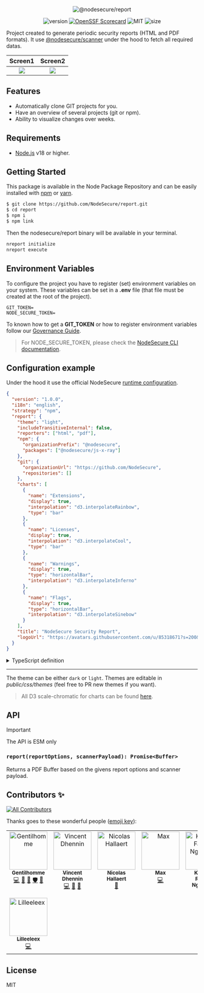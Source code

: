 <p align="center">
  <img src="https://user-images.githubusercontent.com/4438263/226182740-5da22495-8a32-4d5e-b5b3-95cafcd13d38.jpg" alt="@nodesecure/report">
</p>

<div align="center">

![version](https://img.shields.io/badge/dynamic/json.svg?style=for-the-badge&url=https://raw.githubusercontent.com/NodeSecure/report/master/package.json&query=$.version&label=Version)
[![OpenSSF
Scorecard](https://api.securityscorecards.dev/projects/github.com/NodeSecure/report/badge?style=for-the-badge)](https://api.securityscorecards.dev/projects/github.com/NodeSecure/report)
![MIT](https://img.shields.io/github/license/NodeSecure/report.svg?style=for-the-badge)
![size](https://img.shields.io/github/languages/code-size/NodeSecure/report?style=for-the-badge)

</div>

Project created to generate periodic security reports (HTML and PDF formats). It use [@nodesecure/scanner](https://github.com/NodeSecure/scanner) under the hood to fetch all required datas.

|               Screen1                |               Screen2                |
| :----------------------------------: | :----------------------------------: |
| ![](https://i.imgur.com/Jhr76Ef.jpg) | ![](https://i.imgur.com/OmV7Al6.jpg) |

## Features

- Automatically clone GIT projects for you.
- Have an overview of several projects (git or npm).
- Ability to visualize changes over weeks.

## Requirements

- [Node.js](https://nodejs.org/en/) v18 or higher.

## Getting Started

This package is available in the Node Package Repository and can be easily installed with [npm](https://docs.npmjs.com/getting-started/what-is-npm) or [yarn](https://yarnpkg.com).

```bash
$ git clone https://github.com/NodeSecure/report.git
$ cd report
$ npm i
$ npm link
```

Then the nodesecure/report binary will be available in your terminal.

```bash
nreport initialize
nreport execute
```

## Environment Variables

To configure the project you have to register (set) environment variables on your system. These variables can be set in a **.env** file (that file must be created at the root of the project).

```
GIT_TOKEN=
NODE_SECURE_TOKEN=
```

To known how to get a **GIT_TOKEN** or how to register environment variables follow our [Governance Guide](https://github.com/SlimIO/Governance/blob/master/docs/tooling.md#environment-variables).

> For NODE_SECURE_TOKEN, please check the [NodeSecure CLI documentation](https://github.com/NodeSecure/cli?tab=readme-ov-file#private-registry--verdaccio).

## Configuration example

Under the hood it use the official NodeSecure [runtime configuration](https://github.com/NodeSecure/rc).

```json
{
  "version": "1.0.0",
  "i18n": "english",
  "strategy": "npm",
  "report": {
    "theme": "light",
    "includeTransitiveInternal": false,
    "reporters": ["html", "pdf"],
    "npm": {
      "organizationPrefix": "@nodesecure",
      "packages": ["@nodesecure/js-x-ray"]
    },
    "git": {
      "organizationUrl": "https://github.com/NodeSecure",
      "repositories": []
    },
    "charts": [
      {
        "name": "Extensions",
        "display": true,
        "interpolation": "d3.interpolateRainbow",
        "type": "bar"
      },
      {
        "name": "Licenses",
        "display": true,
        "interpolation": "d3.interpolateCool",
        "type": "bar"
      },
      {
        "name": "Warnings",
        "display": true,
        "type": "horizontalBar",
        "interpolation": "d3.interpolateInferno"
      },
      {
        "name": "Flags",
        "display": true,
        "type": "horizontalBar",
        "interpolation": "d3.interpolateSinebow"
      }
    ],
    "title": "NodeSecure Security Report",
    "logoUrl": "https://avatars.githubusercontent.com/u/85318671?s=200&v=4"
  }
}
```

<details>
<summary>TypeScript definition</summary>

```ts
/**
 * Configuration dedicated for NodeSecure Report
 * @see https://github.com/NodeSecure/report
 */
export interface ReportConfiguration {
  /**
   * @default `light`
   */
  theme?: "light" | "dark";
  title: string;
  /**
   * URL to a logo to show on the final HTML/PDF Report
   */
  logoUrl?: string;
  /**
   * Show/categorize internal dependencies as transitive
   * @default false
   */
  includeTransitiveInternal?: boolean;
  npm?: {
    /**
     * NPM organization prefix starting with @
     * @example `@nodesecure`
     */
    organizationPrefix: string;
    packages: string[];
  };
  git?: {
    /**
     * GitHub organization URL
     * @example `https://github.com/NodeSecure`
     */
    organizationUrl: string;
    /**
     * List of repositories (name are enough, no need to provide .git url or any equivalent)
     */
    repositories: string[];
  };
  /**
   * @default html,pdf
   */
  reporters?: ("html" | "pdf")[];
  charts?: ReportChart[];
}

export interface ReportChart {
  /**
   * List of available charts.
   */
  name: "Extensions" | "Licenses" | "Warnings" | "Flags";
  /**
   * @default true
   */
  display?: boolean;
  /**
   * Chart.js chart type.
   *
   * @see https://www.chartjs.org/docs/latest/charts
   * @default `bar`
   */
  type?: "bar" | "horizontalBar" | "polarArea" | "doughnut";
  /**
   * D3 Interpolation color. Will be picked randomly by default if not provided.
   * @see https://github.com/d3/d3-scale-chromatic/blob/main/README.md
   */
  interpolation?: string;
}
```

</details>

---

The theme can be either `dark` or `light`. Themes are editable in _public/css/themes_ (feel free to PR new themes if you want).

> All D3 scale-chromatic for charts can be found [here](https://github.com/d3/d3-scale-chromatic/blob/master/README.md).

## API

> [!IMPORTANT]
> The API is ESM only

### `report(reportOptions, scannerPayload): Promise<Buffer>`

Returns a PDF Buffer based on the givens report options and scanner payload.

## Contributors ✨

<!-- ALL-CONTRIBUTORS-BADGE:START - Do not remove or modify this section -->
[![All Contributors](https://img.shields.io/badge/all_contributors-8-orange.svg?style=flat-square)](#contributors-)
<!-- ALL-CONTRIBUTORS-BADGE:END -->

Thanks goes to these wonderful people ([emoji key](https://allcontributors.org/docs/en/emoji-key)):

<!-- ALL-CONTRIBUTORS-LIST:START - Do not remove or modify this section -->
<!-- prettier-ignore-start -->
<!-- markdownlint-disable -->
<table>
  <tbody>
    <tr>
      <td align="center" valign="top" width="14.28%"><a href="https://www.linkedin.com/in/thomas-gentilhomme/"><img src="https://avatars.githubusercontent.com/u/4438263?v=4?s=100" width="100px;" alt="Gentilhomme"/><br /><sub><b>Gentilhomme</b></sub></a><br /><a href="https://github.com/NodeSecure/report/commits?author=fraxken" title="Code">💻</a> <a href="https://github.com/NodeSecure/report/commits?author=fraxken" title="Documentation">📖</a> <a href="https://github.com/NodeSecure/report/pulls?q=is%3Apr+reviewed-by%3Afraxken" title="Reviewed Pull Requests">👀</a> <a href="#security-fraxken" title="Security">🛡️</a> <a href="https://github.com/NodeSecure/report/issues?q=author%3Afraxken" title="Bug reports">🐛</a></td>
      <td align="center" valign="top" width="14.28%"><a href="https://github.com/Kawacrepe"><img src="https://avatars.githubusercontent.com/u/40260517?v=4?s=100" width="100px;" alt="Vincent Dhennin"/><br /><sub><b>Vincent Dhennin</b></sub></a><br /><a href="https://github.com/NodeSecure/report/commits?author=Kawacrepe" title="Code">💻</a> <a href="https://github.com/NodeSecure/report/commits?author=Kawacrepe" title="Documentation">📖</a> <a href="https://github.com/NodeSecure/report/pulls?q=is%3Apr+reviewed-by%3AKawacrepe" title="Reviewed Pull Requests">👀</a></td>
      <td align="center" valign="top" width="14.28%"><a href="https://github.com/Rossb0b"><img src="https://avatars.githubusercontent.com/u/39910164?v=4?s=100" width="100px;" alt="Nicolas Hallaert"/><br /><sub><b>Nicolas Hallaert</b></sub></a><br /><a href="https://github.com/NodeSecure/report/commits?author=Rossb0b" title="Documentation">📖</a></td>
      <td align="center" valign="top" width="14.28%"><a href="https://github.com/Max2810"><img src="https://avatars.githubusercontent.com/u/53535185?v=4?s=100" width="100px;" alt="Max"/><br /><sub><b>Max</b></sub></a><br /><a href="https://github.com/NodeSecure/report/commits?author=Max2810" title="Code">💻</a></td>
      <td align="center" valign="top" width="14.28%"><a href="https://github.com/fabnguess"><img src="https://avatars.githubusercontent.com/u/72697416?v=4?s=100" width="100px;" alt="Kouadio Fabrice Nguessan"/><br /><sub><b>Kouadio Fabrice Nguessan</b></sub></a><br /><a href="#maintenance-fabnguess" title="Maintenance">🚧</a></td>
      <td align="center" valign="top" width="14.28%"><a href="https://github.com/halcin"><img src="https://avatars.githubusercontent.com/u/7302407?v=4?s=100" width="100px;" alt="halcin"/><br /><sub><b>halcin</b></sub></a><br /><a href="https://github.com/NodeSecure/report/issues?q=author%3Ahalcin" title="Bug reports">🐛</a> <a href="https://github.com/NodeSecure/report/commits?author=halcin" title="Code">💻</a> <a href="#a11y-halcin" title="Accessibility">️️️️♿️</a></td>
      <td align="center" valign="top" width="14.28%"><a href="https://github.com/PierreDemailly"><img src="https://avatars.githubusercontent.com/u/39910767?v=4?s=100" width="100px;" alt="PierreDemailly"/><br /><sub><b>PierreDemailly</b></sub></a><br /><a href="https://github.com/NodeSecure/report/commits?author=PierreDemailly" title="Code">💻</a></td>
    </tr>
    <tr>
      <td align="center" valign="top" width="14.28%"><a href="https://github.com/lilleeleex"><img src="https://avatars.githubusercontent.com/u/55240847?v=4?s=100" width="100px;" alt="Lilleeleex"/><br /><sub><b>Lilleeleex</b></sub></a><br /><a href="https://github.com/NodeSecure/report/commits?author=lilleeleex" title="Code">💻</a></td>
    </tr>
  </tbody>
</table>

<!-- markdownlint-restore -->
<!-- prettier-ignore-end -->

<!-- ALL-CONTRIBUTORS-LIST:END -->

## License

MIT
